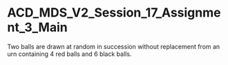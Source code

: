 # ACD_MDS_V2_Session_17_Assignment_3_Main
Two balls are drawn at random in succession without replacement from an urn
containing 4 red balls and 6 black balls.
